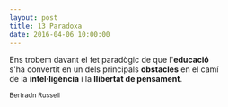 ```yaml
---
layout: post
title: 13 Paradoxa
date: 2016-04-06 10:00:00
---
```


Ens trobem davant el fet paradògic de que l'**educació**<br />
s'ha convertit en un dels principals **obstacles** en el camí<br />
de la **intel·ligència** i la **llibertat de pensament**.<br />

<small>Bertradn Russell</small>

